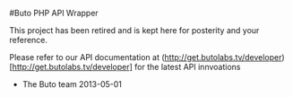 #Buto PHP API Wrapper

This project has been retired and is kept here for posterity and your reference.

Please refer to our API documentation at (http://get.butolabs.tv/developer)[http://get.butolabs.tv/developer] for the latest API innvoations

- The Buto team 2013-05-01


